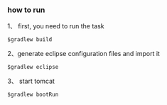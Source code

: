 ### how to run  

1、 first, you need to run the task

```
$gradlew build
```

2、generate eclipse configuration files and import it

```
$gradlew eclipse

```

3、 start tomcat

```
$gradlew bootRun

```
